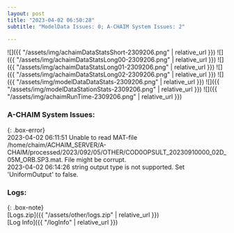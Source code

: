 ```yaml
---
layout: post
title: "2023-04-02 06:50:28"
subtitle: "ModelData Issues: 0; A-CHAIM System Issues: 2"

---
```


![]({{ "/assets/img/achaimDataStatsShort-2309206.png" | relative_url }})
![]({{ "/assets/img/achaimDataStatsLong00-2309206.png" | relative_url }})
![]({{ "/assets/img/achaimDataStatsLong01-2309206.png" | relative_url }})
![]({{ "/assets/img/achaimDataStatsLong02-2309206.png" | relative_url }})
![]({{ "/assets/img/modelDataDataStats-2309206.png" | relative_url }})
![]({{ "/assets/img/modelDataStationStats-2309206.png" | relative_url }})
![]({{ "/assets/img/achaimRunTime-2309206.png" | relative_url }})



### A-CHAIM System Issues:  
  
{: .box-error}  
2023-04-02 06:11:51 Unable to read MAT-file /home/chaim/ACHAIM_SERVER/A-CHAIM/processed/2023/092/05/OTHER/COD0OPSULT_20230910000_02D_05M_ORB.SP3.mat. File might be corrupt.  
2023-04-02 06:14:26 string output type is not supported. Set 'UniformOutput' to false.  

### Logs:  
  
{: .box-note}  
[Logs.zip]({{ "/assets/other/logs.zip" | relative_url }})  
[Log Info]({{ "/logInfo" | relative_url }})  
